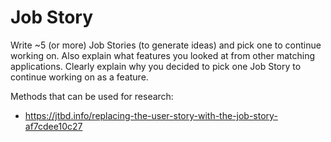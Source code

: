 # Job Story

Write ~5 (or more) Job Stories (to generate ideas) and pick one to continue working on. Also explain what features you looked at from other matching applications. Clearly explain why you decided to pick one Job Story to continue working on as a feature.

Methods that can be used for research:
* https://jtbd.info/replacing-the-user-story-with-the-job-story-af7cdee10c27
